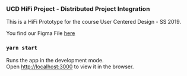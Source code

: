 ### UCD HiFi Project - Distributed Project Integration

This is a HiFi Prototype for the course User Centered Design - SS 2019. 

You find our Figma File [here](https://www.figma.com/file/aYNJ5RVbsFATvsvq8YMGv9x4/UCD-HiFi-Prototype?node-id=0%3A1)

### `yarn start`

Runs the app in the development mode.<br>
Open [http://localhost:3000](http://localhost:3000) to view it in the browser.
